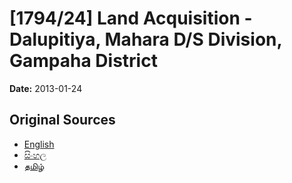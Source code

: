 # [1794/24] Land Acquisition - Dalupitiya, Mahara D/S Division, Gampaha District

**Date:** 2013-01-24

## Original Sources

- [English](https://documents.gov.lk/view/extra-gazettes/2013/1/1794-24_E.pdf)
- [සිංහල](https://documents.gov.lk/view/extra-gazettes/2013/1/1794-24_S.pdf)
- [தமிழ்](https://documents.gov.lk/view/extra-gazettes/2013/1/1794-24_T.pdf)
